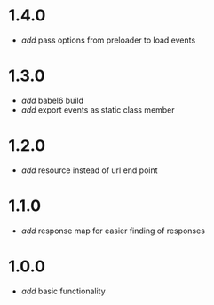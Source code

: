 # 1.4.0

* _add_ pass options from preloader to load events

# 1.3.0

* _add_ babel6 build
* _add_ export events as static class member

# 1.2.0

* _add_ resource instead of url end point

# 1.1.0

* _add_ response map for easier finding of responses

# 1.0.0

* _add_ basic functionality
